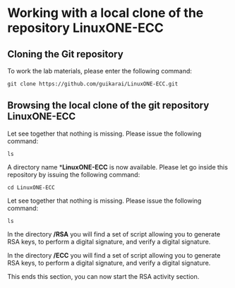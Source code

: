 # Working with a local clone of the repository LinuxONE-ECC

## Cloning the Git repository
To work the lab materials, please enter the following command:
```
git clone https://github.com/guikarai/LinuxONE-ECC.git
```
## Browsing the local clone of the git repository LinuxONE-ECC
Let see together that nothing is missing. Please issue the following command:
```
ls
```
A directory name ***LinuxONE-ECC** is now available. Please let go inside this repository by issuing the following command:
```
cd LinuxONE-ECC
```
Let see together that nothing is missing. Please issue the following command:
```
ls
```

In the directory **/RSA** you will find a set of script allowing you to generate RSA keys, to perform a digital signature, and verify a digital signature.

In the directory **/ECC** you will find a set of script allowing you to generate RSA keys, to perform a digital signature, and verify a digital signature.

This ends this section, you can now start the RSA activity section.
